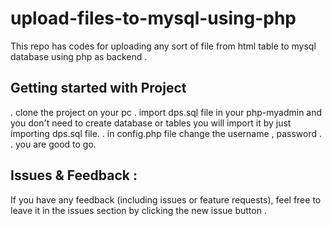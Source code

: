# upload-files-to-mysql-using-php
This repo has codes for uploading any sort of file from html table to mysql database using php as backend .

## Getting started with Project

. clone the project on your  pc
. import dps.sql file in your php-myadmin and you don't need to create database or tables you will import it by just importing dps.sql file.
. in config.php file change the username , password .
. you are good to go.


## Issues & Feedback :

If you have any feedback (including issues or feature requests), feel free to leave it in the issues section by clicking the new issue button .
